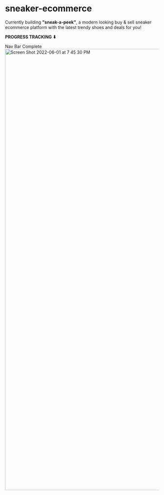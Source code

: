 # sneaker-ecommerce
Currently building **"sneak-a-peek"**, a modern looking buy & sell sneaker ecommerce platform with the latest trendy shoes and deals for you!

**PROGRESS TRACKING ⬇**

Nav Bar Complete
<img width="1439" alt="Screen Shot 2022-06-01 at 7 45 30 PM" src="https://user-images.githubusercontent.com/80851741/171529619-4bb2c677-20bd-4d9a-8584-56ec99ed1a50.png">
